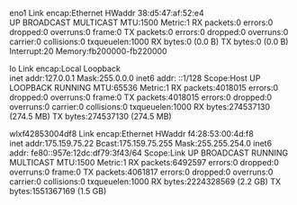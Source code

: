 eno1      Link encap:Ethernet  HWaddr 38:d5:47:af:52:e4  
          UP BROADCAST MULTICAST  MTU:1500  Metric:1
          RX packets:0 errors:0 dropped:0 overruns:0 frame:0
          TX packets:0 errors:0 dropped:0 overruns:0 carrier:0
          collisions:0 txqueuelen:1000 
          RX bytes:0 (0.0 B)  TX bytes:0 (0.0 B)
          Interrupt:20 Memory:fb200000-fb220000 

lo        Link encap:Local Loopback  
          inet addr:127.0.0.1  Mask:255.0.0.0
          inet6 addr: ::1/128 Scope:Host
          UP LOOPBACK RUNNING  MTU:65536  Metric:1
          RX packets:4018015 errors:0 dropped:0 overruns:0 frame:0
          TX packets:4018015 errors:0 dropped:0 overruns:0 carrier:0
          collisions:0 txqueuelen:1000 
          RX bytes:274537130 (274.5 MB)  TX bytes:274537130 (274.5 MB)

wlxf42853004df8 Link encap:Ethernet  HWaddr f4:28:53:00:4d:f8  
          inet addr:175.159.75.22  Bcast:175.159.75.255  Mask:255.255.254.0
          inet6 addr: fe80::957e:12dc:df79:3f43/64 Scope:Link
          UP BROADCAST RUNNING MULTICAST  MTU:1500  Metric:1
          RX packets:6492597 errors:0 dropped:0 overruns:0 frame:0
          TX packets:4061817 errors:0 dropped:0 overruns:0 carrier:0
          collisions:0 txqueuelen:1000 
          RX bytes:2224328569 (2.2 GB)  TX bytes:1551367169 (1.5 GB)

